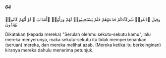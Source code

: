 ##### 64

<span class="ayah">وَقِيلَ ٱدْعُوا۟ شُرَكَآءَكُمْ فَدَعَوْهُمْ فَلَمْ يَسْتَجِيبُوا۟ لَهُمْ وَرَأَوُا۟ ٱلْعَذَابَ ۚ لَوْ أَنَّهُمْ كَانُوا۟ يَهْتَدُونَ</span>

<span class="ayah_translation">Dikatakan (kepada mereka) "Serulah olehmu sekutu-sekutu kamu", lalu mereka menyerunya, maka sekutu-sekutu itu tidak memperkenankan (seruan) mereka, dan mereka melihat azab. (Mereka ketika itu berkeinginan) kiranya mereka dahulu menerima petunjuk.</span>
